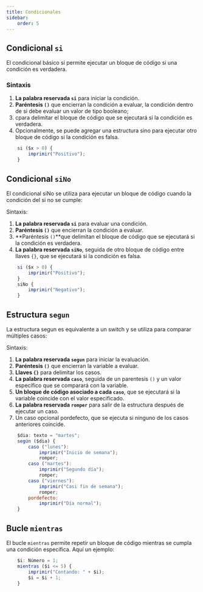 ```yaml
---
title: Condicionales
sidebar:
    order: 5
---
```

## Condicional `si`

El condicional básico si permite ejecutar un bloque de código si una condición es verdadera.

### Sintaxis

1. **La palabra reservada `si`** para iniciar la condición.
2. **Paréntesis `()`** que encierran la condición a evaluar, la condición dentro de si debe evaluar un valor de tipo booleano;
3. cpara delimitar el bloque de código que se ejecutará si la condición es verdadera.
4. Opcionalmente, se puede agregar una estructura sino para ejecutar otro bloque de código si la condición es falsa.

~~~javascript
    si ($x > 0) { 
        imprimir("Positivo"); 
    }
~~~

## Condicional `siNo`

El condicional siNo se utiliza para ejecutar un bloque de código cuando la condición del si no se cumple:

Sintaxis:

1. **La palabra reservada `si`** para evaluar una condición.
2. **Paréntesis `()`** que encierran la condición a evaluar.
3. **Paréntesis `()`**que delimitan el bloque de código que se ejecutará si la condición es verdadera.
4. **La palabra reservada `siNo`**, seguida de otro bloque de código entre llaves `{}`, que se ejecutará si la condición es falsa.

~~~javascript
    si ($x > 0) { 
        imprimir("Positivo");
    } 
    siNo { 
        imprimir("Negativo"); 
    }
~~~

## Estructura `segun`

La estructura segun es equivalente a un switch y se utiliza para comparar múltiples casos:

Sintaxis:

1. **La palabra reservada `segun`** para iniciar la evaluación.
2. **Paréntesis `()`** que encierran la variable a evaluar.
3. **Llaves `{}`** para delimitar los casos.
4. **La palabra reservada `caso`**,  seguida de un parentesis `()` y un valor específico que se comparará con la variable.
5. **Un bloque de código asociado a cada `caso`**, que se ejecutará si la variable coincide con el valor especificado.
6. **La palabra reservada `romper`** para salir de la estructura después de ejecutar un caso.
7. Un caso opcional pordefecto, que se ejecuta si ninguno de los casos anteriores coincide.

~~~javascript
    $dia: texto = "martes";
    según ($dia) {
        caso ("lunes"):
            imprimir("Inicio de semana");
            romper;
        caso ("martes"):
            imprimir("Segundo día");
            romper;
        caso ("viernes"):
            imprimir("Casi fin de semana");
            romper;
        pordefecto:
            imprimir("Día normal");
    }
~~~

## Bucle `mientras`

El bucle `mientras` permite repetir un bloque de código mientras se cumpla una condición específica. Aquí un ejemplo:

~~~javascript
    $i: Número = 1;
    mientras ($i <= 5) {
        imprimir("Contando: " + $i);
        $i = $i + 1;
    }
~~~
